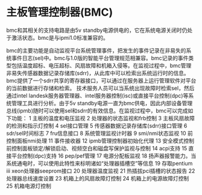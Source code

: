 # 主板管理控制器(BMC)

bmc和其相关的支持电路是由5v standby电源供电的，它在系统电源关闭时仍处于激活状态。bmc是与ipmi1.0标准兼容的。
    
bmc的主要功能是自动监视平台系统管理事件，把发生的事件记录在非易失的系统事件日志(sel)中。bmc与1.0版的智能平台管理规范相兼容。bmc记录的事件类型包括温度超标、电压超标、风扇故障和机箱入侵等。在监视过程中，bmc管理非易失传感器数据记录存储库(sdrr)，从此库中可以检索出系统运行时的信息。bmc提供了一个sdrr共享的寄存器接口，可以通过在服务器上运行管理软件对平台的当前数据进行存储和检索。
    技术服务人员可以当系统出现故障时检索sel，然后通过intel landesk服务器管理器、intel服务器控制(isc)或直接平台控制(dpc)等系统管理工具进行分析。由于5v standby电源一直为bmc供电，因此内部设备管理总线(ipmb)随时可以使用sel和sdrr的有效信息。在监视过程中，bmc可以完成如下功能：
    1 主板的温度和电压监视
    2 处理器的状态监视和frb控制
    3 主板风扇故障的检测和指示灯控制
    4 sel接口管理
    5 传感器数据记录存储库(sdrr)接口管理
    6 sdr/sel时间标志
    7 fru信息接口
    8 系统管理监视计时器
    9 smi/nmi状态监视
    10 前控制面板nmi处理
    11 事件接收器
    12 ipmb管理控制器初始化代理
    13 安全模式控制前控制面板锁定/解锁启动、视频空白和磁盘写保护监视与控制
    14 acpi支持
    15 直接平台控制(dpc)支持
    16 pep/pef管理
    17 电源分配板监视
    18 扬声器报警能力。当系统通电时，可以使用此特性来标明诸如“处理器插槽空”等信息
    19 存取pentium iii xeon处理器seeprom接口
    20 处理器温度监视
    21 热插拔pci插槽的状态报告
    22 处理器总线速度设置
    23 机箱上的风扇故障灯控制
    24 机箱上的电源故障灯控制
    25 机箱电源灯控制
